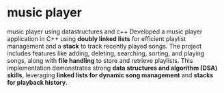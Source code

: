 # music player
music player using datastructures and c++
Developed a music player application in C++ using **doubly linked lists** for efficient playlist management and a **stack** to track recently played songs. The project includes features like adding, deleting, searching, sorting, and playing songs, along with **file handling** to store and retrieve playlists. This implementation demonstrates strong **data structures and algorithm (DSA) skills**, leveraging **linked lists for dynamic song management** and **stacks for playback history**.
